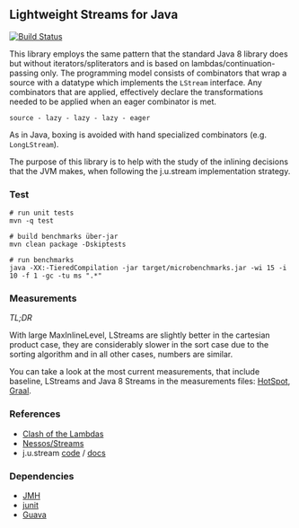## Lightweight Streams for Java

[![Build Status](https://travis-ci.org/biboudis/lightweight-streams.svg?branch=master)](https://travis-ci.org/biboudis/lightweight-streams)

This library employs the same pattern that the standard Java 8 library does but
without iterators/spliterators and is based on lambdas/continuation-passing
only. The programming model consists of combinators that wrap a source with a
datatype which implements the ```LStream``` interface. Any combinators that
are applied, effectively declare the transformations needed to be applied when
an eager combinator is met. 

``` source - lazy - lazy - lazy - eager ```

As in Java, boxing is avoided with hand specialized
combinators (e.g. ```LongLStream```). 

The purpose of this library is to help with the study of the inlining decisions
that the JVM makes, when following the j.u.stream implementation strategy.

### Test
```shell 
# run unit tests
mvn -q test

# build benchmarks über-jar
mvn clean package -Dskiptests

# run benchmarks
java -XX:-TieredCompilation -jar target/microbenchmarks.jar -wi 15 -i 10 -f 1 -gc -tu ms ".*"
```
### Measurements
*TL;DR* 

With large MaxInlineLevel, LStreams are slightly better in the 
cartesian product case, they are considerably slower in the sort case 
due to the sorting algorithm and in all other cases, numbers are similar.

You can take a look at the most current measurements, that include baseline, 
LStreams and Java 8 Streams in the measurements files: [HotSpot](measurements-hotspot.md), [Graal](measurements-graal.md). 
 
### References
* [Clash of the Lambdas](http://biboudis.github.io/clashofthelambdas/)
* [Nessos/Streams](https://github.com/nessos/Streams)
* j.u.stream [code](http://hg.openjdk.java.net/jdk9/jdk9/jdk/file/tip/src/java.base/share/classes/java/util/stream) / [docs](http://docs.oracle.com/javase/8/docs/api/java/util/stream/package-summary.html)

### Dependencies
* [JMH](http://openjdk.java.net/projects/code-tools/jmh/)
* [junit](http://junit.org/)
* [Guava](https://code.google.com/p/guava-libraries/)
